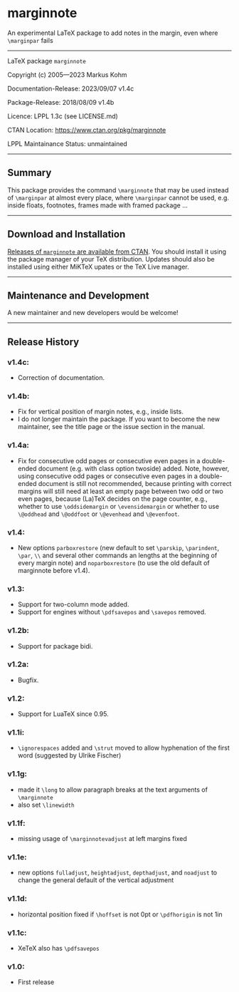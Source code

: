 # marginnote
An experimental LaTeX package to add notes in the margin, even where `\marginpar` fails

---

LaTeX package `marginnote`

Copyright (c) 2005—2023 Markus Kohm

Documentation-Release: 2023/09/07 v1.4c

Package-Release: 2018/08/09 v1.4b

Licence: LPPL 1.3c (see LICENSE.md)

CTAN Location: https://www.ctan.org/pkg/marginnote

LPPL Maintainance Status: unmaintained

---

## Summary

This package provides the command `\marginnote` that may be used instead of
`\marginpar` at almost every place, where `\marginpar` cannot be used,
e.g. inside floats, footnotes, frames made with framed package …

---

## Download and Installation

[Releases of `marginnote` are available from
CTAN](https://www.ctan.org/pkg/marginnote). You should install it using the
package manager of your TeX distribution. Updates should also be installed
using either MiKTeX upates or the TeX Live manager.

---

## Maintenance and Development

A new maintainer and new developers would be welcome!

---

## Release History

### v1.4c:
* Correction of documentation.

### v1.4b:
* Fix for vertical position of margin notes, e.g., inside lists.
* I do not longer maintain the package. If you want to become the new maintainer, see the title page or the issue section in the manual.

### v1.4a:
* Fix for consecutive odd pages or consecutive even pages in a double-ended document (e.g. with class option twoside) added. Note, however, using consecutive odd pages or consecutive even pages in a double-ended document is still not recommended, because printing with correct margins will still need at least an empty page between two odd or two even pages, because (La)TeX decides on the page counter, e.g., whether to use `\oddsidemargin` or `\evensidemargin` or whether to use `\@oddhead` and `\@oddfoot` or `\@evenhead` and `\@evenfoot`.

### v1.4:
* New options `parboxrestore` (new default to set `\parskip`, `\parindent`, `\par`, `\\` and several other commands an lengths at the beginning of every margin note) and `noparboxrestore` (to use the old default of marginnote before v1.4).

### v1.3:
* Support for two-column mode added.
* Support for engines without `\pdfsavepos` and `\savepos` removed.

### v1.2b:
* Support for package bidi.

### v1.2a:
* Bugfix.

### v1.2:
* Support for LuaTeX since 0.95.

### v1.1i:
* `\ignorespaces` added and `\strut` moved to allow hyphenation of the first word (suggested by Ulrike Fischer)

### v1.1g:
* made it `\long` to allow paragraph breaks at the text arguments of `\marginnote`
* also set `\linewidth`

### v1.1f:
* missing usage of `\marginnotevadjust` at left margins fixed

### v1.1e:
* new options `fulladjust`, `heightadjust`, `depthadjust`, and `noadjust` to change the general default of the vertical adjustment

### v1.1d:
* horizontal position fixed if `\hoffset` is not 0pt or `\pdfhorigin` is not 1in

### v1.1c:
* XeTeX also has `\pdfsavepos`

### v1.0:
* First release
